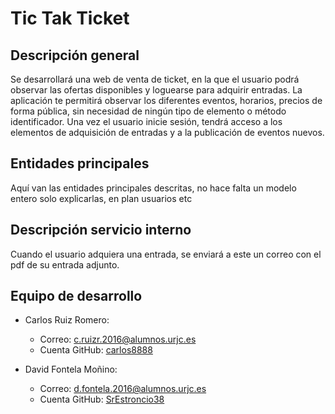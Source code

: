 # Tic Tak Ticket

## Descripción general ##

Se desarrollará una web de venta de ticket, en la que el usuario podrá observar las ofertas disponibles y loguearse para adquirir entradas.
La aplicación te permitirá observar los diferentes eventos, horarios, precios de forma pública, sin necesidad de ningún tipo de elemento o método identificador. Una vez el usuario inicie sesión, tendrá acceso a los elementos de adquisición de entradas y a la publicación de eventos nuevos.

## Entidades principales ##

Aquí van las entidades principales descritas, no hace falta un modelo entero solo explicarlas, en plan usuarios etc

## Descripción servicio interno ##

Cuando el usuario adquiera una entrada, se enviará a este un correo con el pdf de su entrada adjunto.

## Equipo de desarrollo ##

- Carlos Ruiz Romero:
  - Correo: c.ruizr.2016@alumnos.urjc.es
  - Cuenta GitHub: [carlos8888](https://github.com/carlos8888)
  
- David Fontela Moñino:
  - Correo: d.fontela.2016@alumnos.urjc.es
  - Cuenta GitHub: [SrEstroncio38](https://github.com/SrEstroncio38)
    
